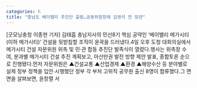 ```yaml
---
categories: h
title: "충남도 베이밸리 추진단 출범…공동위원장에 김영석 전 장관"
---
```

[굿모닝충청 이종현 기자] 김태흠 충남지사의 민선8기 핵심 공약인 ‘베이밸리 메가시티(이하 메가시티)’ 건설을 뒷받침할 조직이 윤곽을 드러냈다.4일 오후 도청 대회의실에서 메가시티 건설 자문위원 위촉 및 민·관 합동 추진단 발족식이 열렸다.행사는 위촉장 수여, 분과별 메가시티 건설 추진 계획보고, 아산만권 발전 방향 제안 발표, 종합토론 순으로 진행됐다.먼저 자문위원은 ▲건설교통 ▲산업경제 ▲환경 ▲해양수산 등 분야별로 실제 정부 정책을 입안·시행했던 정부 각 부처 고위직 공무원 출신 8명이 합류했다.그 면면을 살펴보면, 윤창렬 서